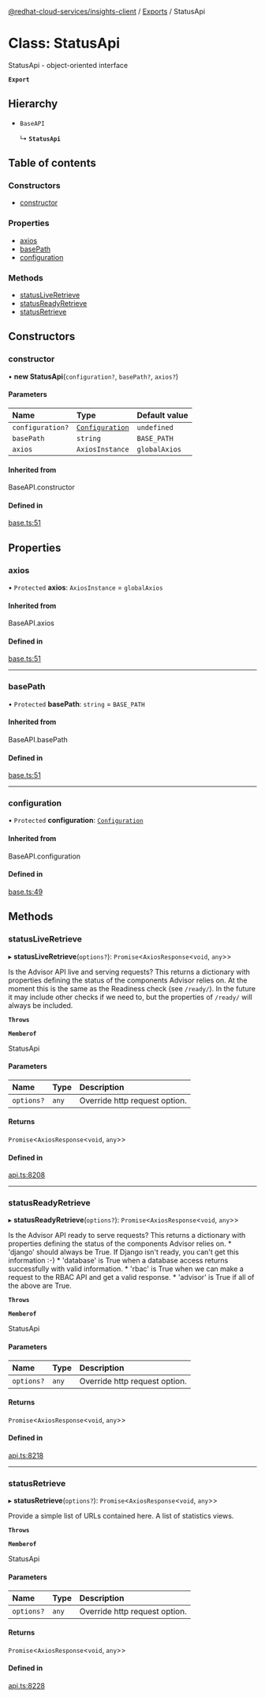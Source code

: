 [@redhat-cloud-services/insights-client](../README.md) / [Exports](../modules.md) / StatusApi

# Class: StatusApi

StatusApi - object-oriented interface

**`Export`**

## Hierarchy

- `BaseAPI`

  ↳ **`StatusApi`**

## Table of contents

### Constructors

- [constructor](StatusApi.md#constructor)

### Properties

- [axios](StatusApi.md#axios)
- [basePath](StatusApi.md#basepath)
- [configuration](StatusApi.md#configuration)

### Methods

- [statusLiveRetrieve](StatusApi.md#statusliveretrieve)
- [statusReadyRetrieve](StatusApi.md#statusreadyretrieve)
- [statusRetrieve](StatusApi.md#statusretrieve)

## Constructors

### constructor

• **new StatusApi**(`configuration?`, `basePath?`, `axios?`)

#### Parameters

| Name | Type | Default value |
| :------ | :------ | :------ |
| `configuration?` | [`Configuration`](Configuration.md) | `undefined` |
| `basePath` | `string` | `BASE_PATH` |
| `axios` | `AxiosInstance` | `globalAxios` |

#### Inherited from

BaseAPI.constructor

#### Defined in

[base.ts:51](https://github.com/mkholjuraev/javascript-clients/blob/master/packages/insights/base.ts#L51)

## Properties

### axios

• `Protected` **axios**: `AxiosInstance` = `globalAxios`

#### Inherited from

BaseAPI.axios

#### Defined in

[base.ts:51](https://github.com/mkholjuraev/javascript-clients/blob/master/packages/insights/base.ts#L51)

___

### basePath

• `Protected` **basePath**: `string` = `BASE_PATH`

#### Inherited from

BaseAPI.basePath

#### Defined in

[base.ts:51](https://github.com/mkholjuraev/javascript-clients/blob/master/packages/insights/base.ts#L51)

___

### configuration

• `Protected` **configuration**: [`Configuration`](Configuration.md)

#### Inherited from

BaseAPI.configuration

#### Defined in

[base.ts:49](https://github.com/mkholjuraev/javascript-clients/blob/master/packages/insights/base.ts#L49)

## Methods

### statusLiveRetrieve

▸ **statusLiveRetrieve**(`options?`): `Promise`<`AxiosResponse`<`void`, `any`\>\>

Is the Advisor API live and serving requests?  This returns a dictionary with properties defining the status of the components Advisor relies on.  At the moment this is the same as the Readiness check (see `/ready/`). In the future it may include other checks if we need to, but the properties of `/ready/` will always be included.

**`Throws`**

**`Memberof`**

StatusApi

#### Parameters

| Name | Type | Description |
| :------ | :------ | :------ |
| `options?` | `any` | Override http request option. |

#### Returns

`Promise`<`AxiosResponse`<`void`, `any`\>\>

#### Defined in

[api.ts:8208](https://github.com/mkholjuraev/javascript-clients/blob/master/packages/insights/api.ts#L8208)

___

### statusReadyRetrieve

▸ **statusReadyRetrieve**(`options?`): `Promise`<`AxiosResponse`<`void`, `any`\>\>

Is the Advisor API ready to serve requests?  This returns a dictionary with properties defining the status of the components Advisor relies on.  * \'django\' should always be True.  If Django isn\'t ready, you can\'t   get this information :-) * \'database\' is True when a database access returns successfully with   valid information. * \'rbac\' is True when we can make a request to the RBAC API and get   a valid response. * \'advisor\' is True if all of the above are True.

**`Throws`**

**`Memberof`**

StatusApi

#### Parameters

| Name | Type | Description |
| :------ | :------ | :------ |
| `options?` | `any` | Override http request option. |

#### Returns

`Promise`<`AxiosResponse`<`void`, `any`\>\>

#### Defined in

[api.ts:8218](https://github.com/mkholjuraev/javascript-clients/blob/master/packages/insights/api.ts#L8218)

___

### statusRetrieve

▸ **statusRetrieve**(`options?`): `Promise`<`AxiosResponse`<`void`, `any`\>\>

Provide a simple list of URLs contained here.  A list of statistics views.

**`Throws`**

**`Memberof`**

StatusApi

#### Parameters

| Name | Type | Description |
| :------ | :------ | :------ |
| `options?` | `any` | Override http request option. |

#### Returns

`Promise`<`AxiosResponse`<`void`, `any`\>\>

#### Defined in

[api.ts:8228](https://github.com/mkholjuraev/javascript-clients/blob/master/packages/insights/api.ts#L8228)
